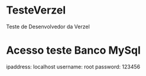 # TesteVerzel
 Teste de Desenvolvedor da Verzel
 
 # Acesso  teste Banco MySql
 ipaddress: localhost
 username: root
 password: 123456
